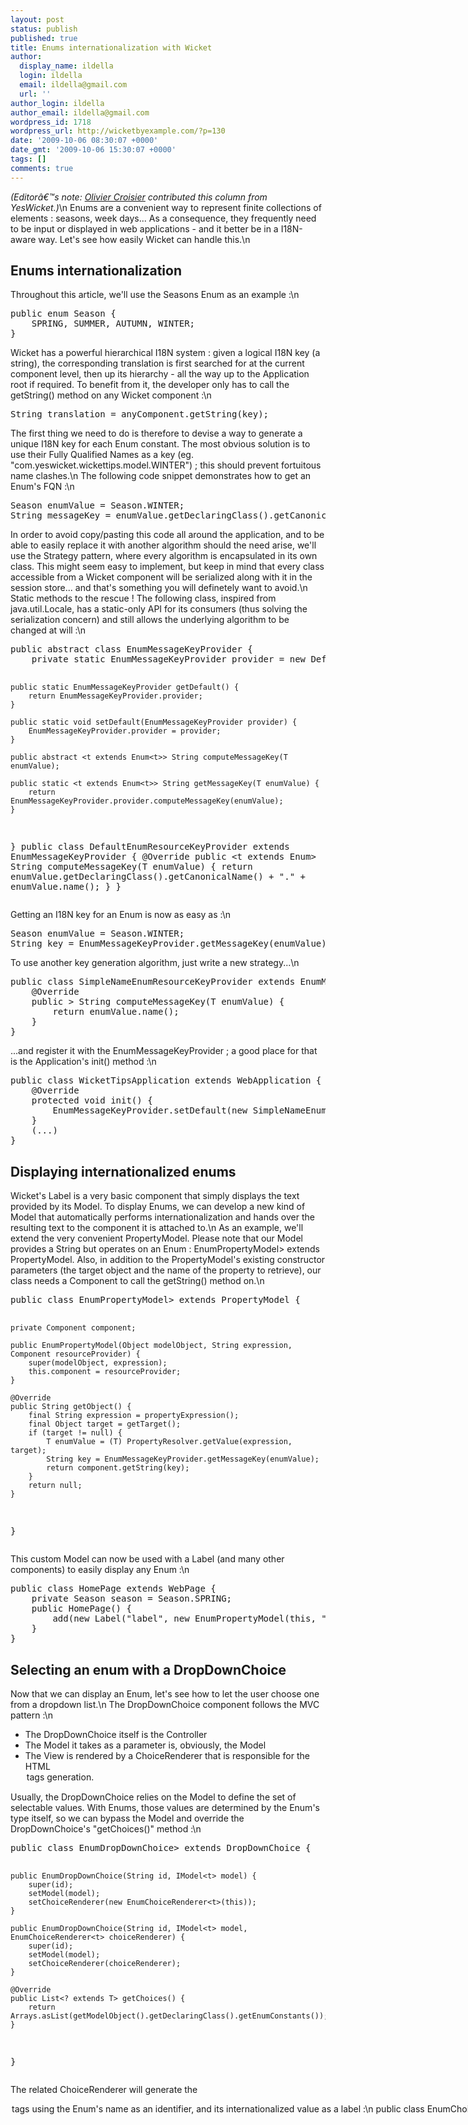 ```yaml
---
layout: post
status: publish
published: true
title: Enums internationalization with Wicket
author:
  display_name: ildella
  login: ildella
  email: ildella@gmail.com
  url: ''
author_login: ildella
author_email: ildella@gmail.com
wordpress_id: 1718
wordpress_url: http://wicketbyexample.com/?p=130
date: '2009-10-06 08:30:07 +0000'
date_gmt: '2009-10-06 15:30:07 +0000'
tags: []
comments: true
---
```

<em>(Editorâ€™s note: <a href="http://yeswicket.com" target="_blank">Olivier Croisier</a> contributed this column from YesWicket.)</em>\n
Enums are a convenient way to represent finite collections of elements : seasons, week days... As a consequence, they frequently need to be input or displayed in web applications - and it better be in a I18N-aware way.
Let's see how easily Wicket can handle this.\n
<h2>Enums internationalization</h2>
Throughout this article, we'll use the Seasons Enum as an example :\n
<pre lang="java" colla="+">
public enum Season {
    SPRING, SUMMER, AUTUMN, WINTER;
}
</pre>
Wicket has a powerful hierarchical I18N system : given a logical I18N key (a string), the corresponding translation is first searched for at the current component level, then up its hierarchy - all the way up to the Application root if required.
To benefit from it, the developer only has to call the getString() method on any Wicket component :\n
<pre lang="java" colla="+">
String translation = anyComponent.getString(key);
</pre>
The first thing we need to do is therefore to devise a way to generate a unique I18N key for each Enum constant. The most obvious solution is to use their Fully Qualified Names as a key (eg. "com.yeswicket.wickettips.model.WINTER") ; this should prevent fortuitous name clashes.\n
The following code snippet demonstrates how to get an Enum's FQN :\n
<pre lang="java" colla="+">
Season enumValue = Season.WINTER;
String messageKey = enumValue.getDeclaringClass().getCanonicalName() + "." + enumValue.name();
</pre>
In order to avoid copy/pasting this code all around the application, and to be able to easily replace it with another algorithm should the need arise, we'll use the Strategy pattern, where every algorithm is encapsulated in its own class.
This might seem easy to implement, but keep in mind that every class accessible from a Wicket component will be serialized along with it in the session store... and that's something you will definetely want to avoid.\n
Static methods to the rescue !
The following class, inspired from java.util.Locale, has a static-only API for its consumers (thus solving the serialization concern) and still allows the underlying algorithm to be changed at will :\n
<pre lang="java" colla="+">
public abstract class EnumMessageKeyProvider {
	private static EnumMessageKeyProvider provider = new DefaultEnumResourceKeyProvider();

	public static EnumMessageKeyProvider getDefault() {
		return EnumMessageKeyProvider.provider;
	}

	public static void setDefault(EnumMessageKeyProvider provider) {
		EnumMessageKeyProvider.provider = provider;
	}

	public abstract <t extends Enum<t>> String computeMessageKey(T enumValue);

	public static <t extends Enum<t>> String getMessageKey(T enumValue) {
		return EnumMessageKeyProvider.provider.computeMessageKey(enumValue);
	}
}
public class DefaultEnumResourceKeyProvider extends EnumMessageKeyProvider {
	@Override
	public <t extends Enum<t>> String computeMessageKey(T enumValue) {
		return enumValue.getDeclaringClass().getCanonicalName() + "." + enumValue.name();
	}
}
</pre>
Getting an I18N key for an Enum is now as easy as :\n
<pre lang="java" colla="+">
Season enumValue = Season.WINTER;
String key = EnumMessageKeyProvider.getMessageKey(enumValue);
</pre>
To use another key generation algorithm, just write a new strategy...\n
<pre lang="java" colla="+">
public class SimpleNameEnumResourceKeyProvider extends EnumMessageKeyProvider {
	@Override
	public <t extends Enum<t>> String computeMessageKey(T enumValue) {
		return enumValue.name();
	}
}
</pre>
...and register it with the EnumMessageKeyProvider ; a good place for that is the Application's init() method :\n
<pre lang="java" colla="+">
public class WicketTipsApplication extends WebApplication {
	@Override
	protected void init() {
		EnumMessageKeyProvider.setDefault(new SimpleNameEnumResourceKeyProvider());
	}
	(...)
}
</pre>
<h2>Displaying internationalized enums</h2>
Wicket's Label is a very basic component that simply displays the text provided by its Model.
To display Enums, we can develop a new kind of Model that automatically performs internationalization and hands over the resulting text to the component it is attached to.\n
As an example, we'll extend the very convenient PropertyModel.
Please note that our Model provides a String but operates on an Enum : EnumPropertyModel<t extends Enum<t>> extends PropertyModel<string>. Also, in addition to the PropertyModel's existing constructor parameters (the target object and the name of the property to retrieve), our class needs a Component to call the getString() method on.\n
<pre lang="java" colla="+">
public class EnumPropertyModel<t extends Enum<t>> extends PropertyModel<string> {

	private Component component;

	public EnumPropertyModel(Object modelObject, String expression, Component resourceProvider) {
		super(modelObject, expression);
		this.component = resourceProvider;
	}

	@Override
	public String getObject() {
		final String expression = propertyExpression();
		final Object target = getTarget();
		if (target != null) {
			T enumValue = (T) PropertyResolver.getValue(expression, target);
			String key = EnumMessageKeyProvider.getMessageKey(enumValue);
			return component.getString(key);
		}
		return null;
	}
}
</pre>
This custom Model can now be used with a Label (and many other components) to easily display any Enum :\n
<pre lang="java" colla="+">
public class HomePage extends WebPage {
	private Season season = Season.SPRING;
	public HomePage() {
		add(new Label("label", new EnumPropertyModel<season>(this, "season", this)));
	}
}
</pre>
<h2>Selecting an enum with a DropDownChoice</h2>
Now that we can display an Enum, let's see how to let the user choose one from a dropdown list.\n
The DropDownChoice component follows the MVC pattern :\n
<ul>
<li>The DropDownChoice itself is the Controller</li>
<li>The Model it takes as a parameter is, obviously, the Model</li>
<li>The View is rendered by a ChoiceRenderer that is responsible for the HTML
<option> tags generation.</li>
</ul>
Usually, the DropDownChoice relies on the Model to define the set of selectable values. With Enums, those values are determined by the Enum's type itself, so we can bypass the Model and override the DropDownChoice's "getChoices()" method :\n
<pre lang="java" colla="+">
public class EnumDropDownChoice<t extends Enum<t>> extends DropDownChoice<t> {

	public EnumDropDownChoice(String id, IModel<t> model) {
		super(id);
		setModel(model);
		setChoiceRenderer(new EnumChoiceRenderer<t>(this));
	}

	public EnumDropDownChoice(String id, IModel<t> model, EnumChoiceRenderer<t> choiceRenderer) {
		super(id);
		setModel(model);
		setChoiceRenderer(choiceRenderer);
	}

	@Override
	public List<? extends T> getChoices() {
		return Arrays.asList(getModelObject().getDeclaringClass().getEnumConstants());
	}
}
</pre>
The related ChoiceRenderer will generate the
<option> tags using the Enum's name as an identifier, and its internationalized value as a label :\n
<pre lang="java" colla="+">
public class EnumChoiceRenderer<t extends Enum<t>> implements IChoiceRenderer<t> {

	/** The Component used a the root of the I18N search process */
	private final Component resourceProvider;

	public EnumChoiceRenderer(final Component resourceProvider) {
		this.resourceProvider = resourceProvider;
	}

	@Override
	public Object getDisplayValue(final T value) {
		final String key = EnumMessageKeyProvider.getMessageKey(value);
		return resourceProvider.getString(key);
	}

	@Override
	public String getIdValue(final T object, final int index) {
		final Enum<?> enumValue = object;
		return enumValue.name();
	}
}
</pre>
Finally, here is an example of how our components can be used to select and display an Enum in a standart Form :\n
<pre lang="java" colla="+">
public class HomePage extends WebPage {
	private Season season = Season.SPRING;
	public HomePage() {
		Form<void> form = new Form<void>("form");
		form.add(new EnumDropDownChoice<season>("season", new PropertyModel<season>(this, "season")));
		add(form);
		add(new Label("label", new EnumPropertyModel<season>(this, "season", this)));
	}
}
</pre>
<h2>In action</h2>
The complete source code is available at the bottom of this article.
Feel free to play with it to see all those custom components in live action. The example form comes with two additional links, to switch between the French and English locales and see the internationalization magic happen.\n
Last note : a Gradle build script is provided to help you get started in seconds. Just run the following command in the application's directory. Gradle will automatically compile the classes, copy the required resources, and start a Jetty server.\n
<pre lang="java" colla="+">
gradle jettyRun
</pre>
Then, open a browser at :\n
<pre lang="java" colla="+">
http://localhost:8080/Wicket-tips/
</pre>
Have fun !\n
